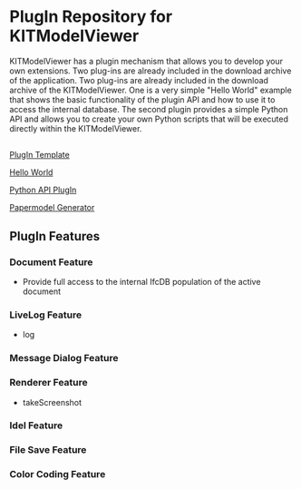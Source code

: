 # PlugIn Repository for KITModelViewer
KITModelViewer has a plugin mechanism that allows you to develop your own extensions.
Two plug-ins are already included in the download archive of the application. Two plug-ins are already included in the download archive of the KITModelViewer. One is a very simple "Hello World" example that shows the basic functionality of the plugin API and how to use it to access the internal database. The second plugin provides a simple Python API and allows you to create your own Python scripts that will be executed directly within the KITModelViewer.
## 


[PlugIn Template](https://github.com/KIT-IAI/SDM_Plugin_Template)

[Hello World](https://github.com/KIT-IAI/SDM_Plugin_HelloWorld)

[Python API PlugIn](https://github.com/KIT-IAI/SDM_Plugin_Python)

[Papermodel Generator](https://github.com/KIT-IAI/SDM_Plugin_Papermodel)


## PlugIn Features

### Document Feature

* Provide full access to the internal IfcDB population of the active document

### LiveLog Feature

* log

### Message Dialog Feature

### Renderer Feature

* takeScreenshot

### Idel Feature

### File Save Feature

### Color Coding Feature
